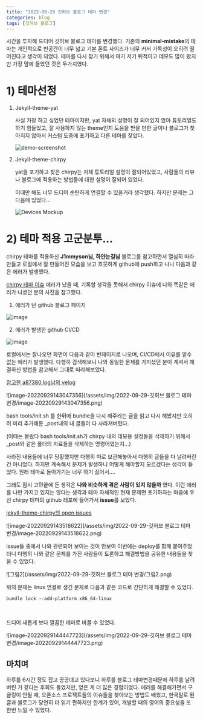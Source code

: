 ```yaml
---
title: "2022-09-29 깃허브 블로그 테마 변경"
categories: blog
tags: [깃허브 블로그]
---
```


시간을 투자해 드디어 깃허브 블로그 테마를 변경했다. 기존의 **minimal-mistake**의 테마는 개인적으로 빈공간이 너무 넓고 기본 폰트 사이즈가 너무 커서 가독성이 오히려 떨어진다고 생각이 되었다. 테마를 다시 찾기 위해서 여기 저기 뒤적이고 데모도 많이 봤지만 가장 맘에 들었던 것은 두가지였다.

# 1) 테마선정

1. Jekyll-theme-yat

   사실 가장 하고 싶었던 테마이지만, yat 자체의 설명이 잘 되어있지 않아 튜토리얼도 하기 힘들었고, 잘 사용하지 않는 theme인지 도움을 받을 만한 글이나 블로그가 찾아지지 않아서 커스텀 도중에 포기하고 다른 테마를 찾았다.

   ![demo-screenshot](https://user-images.githubusercontent.com/9413601/91842897-6a840b00-ec87-11ea-95ca-52abcc1ac063.png)

2. Jekyll-theme-chirpy

   yat을 포기하고 찾은 chirpy는 자체 튜토리얼 설명이 잘되어있었고, 사람들의 리뷰나 블로그에 적용하는 방법들에 대한 설명이 잘되어 있었다.

   이때만 해도 너무 드디어 순탄하게 연결할 수 있을거라 생각했다. 하지만 문제는 그다음에 있었다...

   ![Devices Mockup](https://raw.githubusercontent.com/cotes2020/chirpy-images/main/commons/devices-mockup.png)

# 2) 테마 적용 고군분투...

chirpy 테마를 적용하신 **J1mmyson님, 하얀눈길님** 블로그를 참고하면서 열심히 따라 만들고 로컬에서 잘 만들어진 모습을 보고 흐뭇하게 github에 push하고 나니 다음과 같은 에러가 발생했다.

[chirpy 테마 이슈](https://github.com/cotes2020/jekyll-theme-chirpy/issues/578)  에러가 났을 때, 기록할 생각을 못해서 chirpy 이슈에 나와 똑같은 에러가 나셨던 분의 사진을 참고했다.

1. 에러가 난 github 블로그 페이지

![image](https://user-images.githubusercontent.com/41880719/169641692-32a1f04e-06ce-4acf-b492-6b95cd015979.png)

2. 에러가 발생한 github CI/CD

![image](https://user-images.githubusercontent.com/11676357/153573789-74bd6a7c-4858-4490-a222-fd9af2efec0e.png)

로컬에서는 잘나오던 화면이 다음과 같이 빈페이지로 나오며, CI/CD에서 이유를 알수 없는 에러가 발생했다. 다행히 검색해보니 나와 동일한 문제를 가지셨던 분이 계셔서 해결하신 방법을 참고해서 그대로 따라해보았다.

[참고한 a87380.log님의 velog](https://velog.io/@a87380/Jekyll-Theme-Chirpy%EB%A1%9C-%EB%B0%94%EA%BE%B8%EB%8D%98-%EC%A4%91-%EB%82%AC%EB%8D%98-%EC%97%90%EB%9F%AC)

![image-20220929143047356](/assets/img/2022-09-29-깃허브 블로그 테마 변경/image-20220929143047356.png)

bash tools/init.sh 를 한뒤에 bundle을 다시 해주라는 글을 읽고 다시 해봤지만 오히려 미리 추가해둔 \_post내의 내 글들이 다 사라져버렸다.

(이때는 몰랐다 bash tools/init.sh가 chirpy 내의 데모용 설정들을 삭제하기 위해서 \_post와 같은 폴더의 자료들을 삭제하는 명령어였는지...)

사라진 내용들에 너무 당황했지만 다행히 따로 보관해놓아서 다행히 글들을 다 날려버린건 아니었다. 하지만 계속해서 문제가 발생하니 어떻게 해야할지 모르겠다는 생각이 들었다. 원래 테마로 돌아가기는 너무 하기 싫어서....

그래도 잠시 고민끝에 든 생각은 **나와 비슷하게 겪은 사람이 있지 않을까** 였다. 이런 에러를 나만 가지고 있지는 않다는 생각과 테마 자체적인 현재 문제면 포기하자는 마음에 우선 chirpy 테마의 github 레포에 들어가서 **issue**를 보았다.

[jekyll-theme-chirpy의 open issues](https://github.com/cotes2020/jekyll-theme-chirpy/issues)

![image-20220929143518622](/assets/img/2022-09-29-깃허브 블로그 테마 변경/image-20220929143518622.png)



issue들 중에서 나와 관련되어 보이는 것이 안보여 이번에는 deploy를 함께 붙여주었더니 다행히 나와 같은 문제를 가진 사람들이 토론하고 해결방법을 공유한 내용들을 찾을 수 있었다.



![그림2](/assets/img/2022-09-29-깃허브 블로그 테마 변경/그림2.png)



위의 문제는 linux 연결로 생긴 문제로 다음과 같은 코드로 간단하게 해결할 수 있었다.

```
bundle lock --add-platform x86_64-linux
```

<br>

드디어 새롭게 보다 깔끔한 테마로 바꿀 수 있었다. <br>



![image-20220929144447723](/assets/img/2022-09-29-깃허브 블로그 테마 변경/image-20220929144447723.png)



## 마치며

하루를 6시간 정도 잡고 끙끙대고 있다보니 하루를 블로그 테마변경때문에 하루를 날려버린 거 같다는 후회도 들었지만, 얻은 게 더 많은 경험이었다. 에러를 해결해가면서 구글링이 안될 때, 오픈소스 프로젝트들의 이슈들을 찾아보는 방법도 배웠고, 한국말로 된 글과 블로그가 당연히 더 읽기 편하지만 한계가 있어, 개발할 때의 영어의 중요성을 또 한번 느낄 수 있었다.
